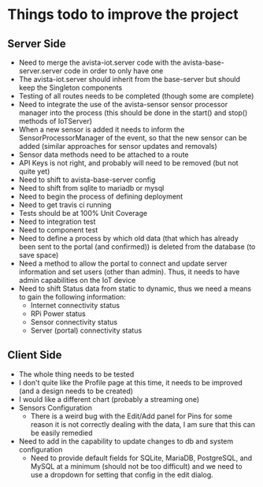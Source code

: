 # Things todo to improve the project

## Server Side

* Need to merge the avista-iot.server code with the avista-base-server.server code in order to only have one
* The avista-iot.server should inherit from the base-server but should keep the Singleton components
* Testing of all routes needs to be completed (though some are complete)
* Need to integrate the use of the avista-sensor sensor processor manager into the process (this should be done in the start() and stop() methods of IoTServer)
* When a new sensor is added it needs to inform the SensorProcessorManager of the event, so that the new sensor can be added (similar approaches for sensor updates and removals)
* Sensor data methods need to be attached to a route
* API Keys is not right, and probably will need to be removed (but not quite yet)
* Need to shift to avista-base-server config
* Need to shift from sqlite to mariadb or mysql
* Need to begin the process of defining deployment
* Need to get travis ci running
* Tests should be at 100% Unit Coverage
* Need to integration test
* Need to component test
* Need to define a process by which old data (that which has already been sent to the portal (and confirmed)) is deleted from the database (to save space)
* Need a method to allow the portal to connect and update server information and set users (other than admin). Thus, it needs to have admin capabilities on the IoT device
* Need to shift Status data from static to dynamic, thus we need a means to gain the following information:
  - Internet connectivity status
  - RPi Power status
  - Sensor connectivity status
  - Server (portal) connectivity status

## Client Side

* The whole thing needs to be tested
* I don't quite like the Profile page at this time, it needs to be improved (and a design needs to be created)
* I would like a different chart (probably a streaming one)
* Sensors Configuration
  - There is a weird bug with the Edit/Add panel for Pins for some reason it is not correctly dealing with the data, I am sure that this can be easily remedied
* Need to add in the capability to update changes to db and system configuration
  - Need to provide default fields for SQLite, MariaDB, PostgreSQL, and MySQL at a minimum (should not be too difficult) and we need to use a dropdown for setting that config in the edit dialog.

